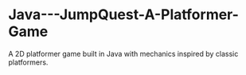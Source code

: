 # Java---JumpQuest-A-Platformer-Game
A 2D platformer game built in Java with mechanics inspired by classic platformers.
